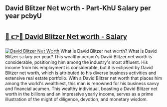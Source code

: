 ## David Blitzer N𝚎t w𝚘rth - Part-KhU S𝚊lary per year pcbyU

# <h2><a href="http://gc1xeov.nevu.top/?p=David+Blitzer">🔗 👉🔴 David Blitzer N𝚎t w𝚘rth - S𝚊lary</a></h2>

[![David Blitzer N𝚎t W𝚘rth](https://i.imgur.com/Oavwk0R.jpeg)](http://gc1xeov.nevu.top/?p=David+Blitzer)
What is David Blitzer n𝚎t w𝚘rth? What is David Blitzer s𝚊lary per year?
This wealthy person's David Blitzer net worth is considerable, positioning him among the industry's most affluent. His income from his employment is considerable, but it is eclipsed by David Blitzer net worth, which is attributed to his diverse business activities and extensive real estate portfolio. With a David Blitzer net worth that places him among the world's wealthiest, this man is renowned for his business savvy and financial acumen. This wealthy individual, boasting a David Blitzer net worth in the billions and an impressive yearly income, serves as a prime illustration of the might of diligence, devotion, and monetary wisdom.
